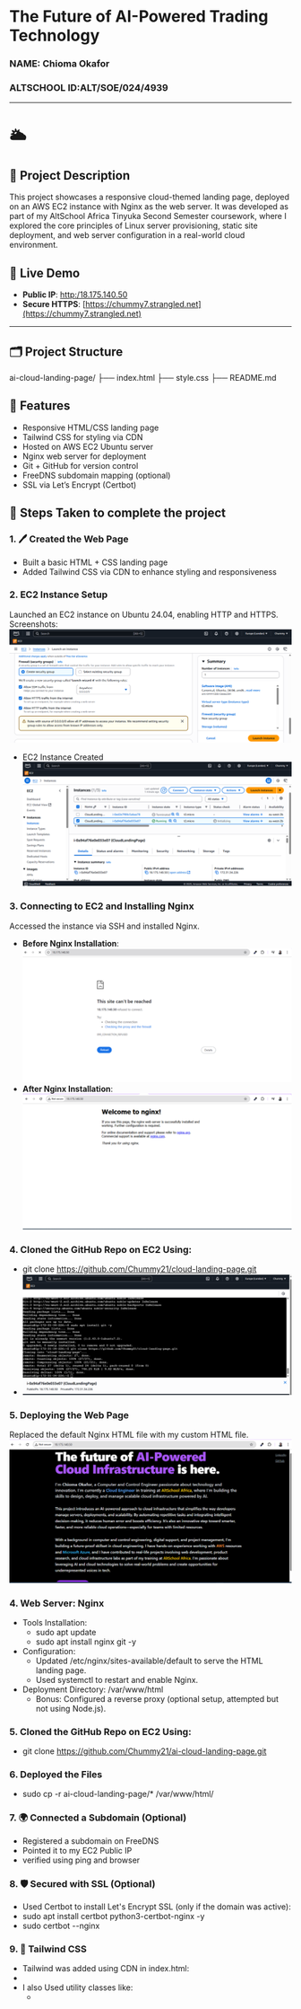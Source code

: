 # The Future of AI-Powered Trading Technology

### NAME: Chioma Okafor
### ALTSCHOOL ID:ALT/SOE/024/4939

---

# 🌥️ 
## 📌 Project Description

This project showcases a responsive cloud-themed landing page, deployed on an AWS EC2 instance with Nginx as the web server. It was developed as part of my 
AltSchool Africa Tinyuka Second Semester coursework, where I explored the core principles of Linux server provisioning, static site deployment, and web server 
configuration in a real-world cloud environment.



## 🔗 Live Demo

- **Public IP**: [http:/18.175.140.50](http://18.175.140.50)  
- **Secure HTTPS**: [https://chummy7.strangled.net](https://chummy7.strangled.net)

---


## 🗂️ Project Structure

ai-cloud-landing-page/
├── index.html
├── style.css
├── README.md

## 📌 Features

- Responsive HTML/CSS landing page
- Tailwind CSS for styling via CDN
- Hosted on AWS EC2 Ubuntu server
- Nginx web server for deployment
- Git + GitHub for version control
- FreeDNS subdomain mapping (optional)
- SSL via Let’s Encrypt (Certbot)


## 🚀 Steps Taken to complete the project

### 1. 🖊️ Created the Web Page
- Built a basic HTML + CSS landing page
- Added Tailwind CSS via CDN to enhance styling and responsiveness

### 2. **EC2 Instance Setup**  
   Launched an EC2 instance on Ubuntu 24.04, enabling HTTP and HTTPS.  
   Screenshots:  
   ![HTTPS Enabled](./assets/Security%20Group.png)  

   - EC2 Instance Created
   ![EC2 Instance](./assets/EC2%20instance%20created.png)
   
### 3. **Connecting to EC2 and Installing Nginx**  
   Accessed the instance via SSH and installed Nginx.  
   - **Before Nginx Installation**:  
     ![Before Nginx](./assets/Before%20Installing%20nginx.png)  
   - **After Nginx Installation**:  
     ![After Nginx](./assets/After%20installing%20nginx.png)

### 4. Cloned the GitHub Repo on EC2 Using:
 - git clone https://github.com/Chummy21/cloud-landing-page.git
 - ![Git Clone](./assets/git-clone-ec2.png)


### 5. **Deploying the Web Page**  
   Replaced the default Nginx HTML file with my custom HTML file.  
   ![Deployed Web Page](./assets/Custom%20HTML%20File.png)

   
### 4. Web Server: Nginx
- Tools Installation:
  - sudo apt update
  - sudo apt install nginx git -y
- Configuration:
  - Updated /etc/nginx/sites-available/default to serve the HTML landing page.
  - Used systemctl to restart and enable Nginx.
- Deployment Directory: /var/www/html
  - Bonus: Configured a reverse proxy (optional setup, attempted but not using Node.js).

### 5. Cloned the GitHub Repo on EC2 Using:
 - git clone https://github.com/Chummy21/ai-cloud-landing-page.git

### 6. Deployed the Files
 - sudo cp -r ai-cloud-landing-page/* /var/www/html/

### 7. 🌍 Connected a Subdomain (Optional)
 - Registered a subdomain on FreeDNS
 - Pointed it to my EC2 Public IP
 - verified using ping and browser

### 8. 🛡️ Secured with SSL (Optional)
 - Used Certbot to install Let's Encrypt SSL (only if the domain was active):
  - sudo apt install certbot python3-certbot-nginx -y
  - sudo certbot --nginx

### 9. 🎨 Tailwind CSS
 - Tailwind was added using CDN in index.html:
  - <script src="https://cdn.tailwindcss.com"></script>
   - I also Used utility classes like:
     - <div class="bg-blue-500 text-white text-center p-4"

